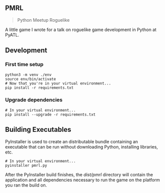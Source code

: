 ## PMRL

> Python Meetup Roguelike

A little game I wrote for a talk on roguelike game development in Python at PyATL.

## Development

### First time setup

```
python3 -m venv ./env
source env/bin/activate
# Now that you're in your virtual environment...
pip install -r requirements.txt
```

### Upgrade dependencies

```
# In your virtual environment...
pip install --upgrade -r requirements.txt
```

## Building Executables

PyInstaller is used to create an distributable bundle containing an executable
that can be run without downloading Python, installing libraries, etc.

```
# In your virtual environment...
pyinstaller pmrl.py
```

After the PyInstaller build finishes, the _dist/pmrl_ directory will contain the
application and all dependencies necessary to run the game on the platform you
ran the build on.
